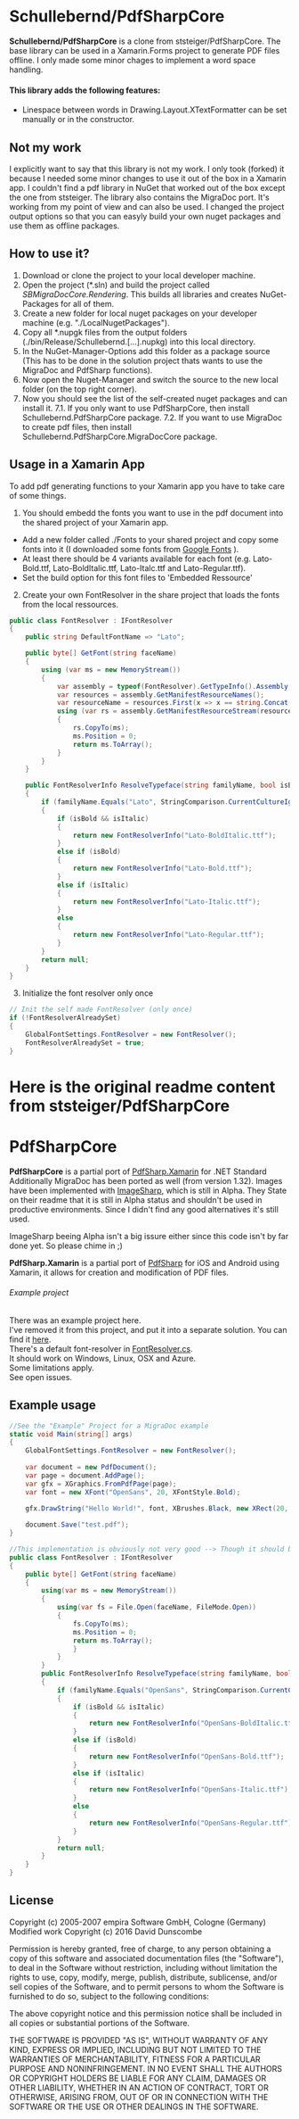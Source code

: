 # Schullebernd/PdfSharpCore
**Schullebernd/PdfSharpCore** is a clone from ststeiger/PdfSharpCore.
The base library can be used in a Xamarin.Forms project to generate PDF files offline. I only made some minor chages to implement a word space handling.

#### This library adds the following features:
- Linespace between words in Drawing.Layout.XTextFormatter can be set manually or in the constructor.

## Not my work
I explicitly want to say that this library is not my work. I only took (forked) it because I needed some minor changes to use it out of the box in a Xamarin app. I couldn't find a pdf library in NuGet that worked out of the box except the one from ststeiger.
The library also contains the MigraDoc port. It's working from my point of view and can also be used. I changed the project output options so that you can easyly build your own nuget packages and use them as offline packages.

## How to use it?
1. Download or clone the project to your local developer machine.
2. Open the project (*.sln) and build the project called *SBMigraDocCore.Rendering*. This builds all libraries and creates NuGet-Packages for all of them.
3. Create a new folder for local nuget packages on your developer machine (e.g. "./LocalNugetPackages").
4. Copy all *.nupgk files from the output folders (./bin/Release/Schullebernd.[...].nupkg) into this local directory.
5. In the NuGet-Manager-Options add this folder as a package source (This has to be done in the solution project thats wants to use the MigraDoc and PdfSharp functions).
6. Now open the Nuget-Manager and switch the source to the new local folder (on the top right corner).
7. Now you should see the list of the self-created nuget packages and can install it.
7.1. If you only want to use PdfSharpCore, then install Schullebernd.PdfSharpCore package.
7.2. If you want to use MigraDoc to create pdf files, then install Schullebernd.PdfSharpCore.MigraDocCore package.

## Usage in a Xamarin App
To add pdf generating functions to your Xamarin app you have to take care of some things.
1. You should embedd the fonts you want to use in the pdf document into the shared project of your Xamarin app.
- Add a new folder called ./Fonts to your shared project and copy some fonts into it (I downloaded some fonts from [Google Fonts](https://fonts.google.com/) ).
- At least there should be 4 variants available for each font (e.g. Lato-Bold.ttf, Lato-BoldItalic.ttf, Lato-Italc.ttf and Lato-Regular.ttf).
- Set the build option for this font files to 'Embedded Ressource'
2. Create your own FontResolver in the share project that loads the fonts from the local ressources.
```cs
public class FontResolver : IFontResolver
{
	public string DefaultFontName => "Lato";

	public byte[] GetFont(string faceName)
	{
		using (var ms = new MemoryStream())
		{
			var assembly = typeof(FontResolver).GetTypeInfo().Assembly;
			var resources = assembly.GetManifestResourceNames();
			var resourceName = resources.First(x => x == string.Concat("[ProjectName].Fonts.", faceName)); // replace the [ProjectName] with the name of your shared project
			using (var rs = assembly.GetManifestResourceStream(resourceName))
			{
				rs.CopyTo(ms);
				ms.Position = 0;
				return ms.ToArray();
			}
		}
	}

	public FontResolverInfo ResolveTypeface(string familyName, bool isBold, bool isItalic)
	{
		if (familyName.Equals("Lato", StringComparison.CurrentCultureIgnoreCase))
		{
			if (isBold && isItalic)
			{
				return new FontResolverInfo("Lato-BoldItalic.ttf");
			}
			else if (isBold)
			{
				return new FontResolverInfo("Lato-Bold.ttf");
			}
			else if (isItalic)
			{
				return new FontResolverInfo("Lato-Italic.ttf");
			}
			else
			{
				return new FontResolverInfo("Lato-Regular.ttf");
			}
		}
		return null;
	}
}
```
3. Initialize the font resolver only once
```cs
// Init the self made FontResolver (only once)
if (!FontResolverAlreadySet)
{
    GlobalFontSettings.FontResolver = new FontResolver();
    FontResolverAlreadySet = true;
}
```




# Here is the original readme content from ststeiger/PdfSharpCore
# PdfSharpCore

**PdfSharpCore** is a partial port of [PdfSharp.Xamarin](https://github.com/roceh/PdfSharp.Xamarin/) for .NET Standard
Additionally MigraDoc has been ported as well (from version 1.32).
Images have been implemented with [ImageSharp](https://github.com/JimBobSquarePants/ImageSharp/), which is still in Alpha. They State on their readme that it is still in Alpha status and shouldn't be used in productive environments. Since I didn't find any good alternatives it's still used.

ImageSharp beeing Alpha isn't a big issure either since this code isn't by far done yet. So please chime in ;)

**PdfSharp.Xamarin** is a partial port of [PdfSharp](http://www.pdfsharp.net/) for iOS and Android using Xamarin, it allows for creation and modification of PDF files.



###### Example project 

There was an example project here. <br />
I've removed it from this project, and put it into a separate solution. 
You can find it [here](https://github.com/ststeiger/Stammbaum).<br />
There's a default font-resolver in [FontResolver.cs](https://github.com/ststeiger/PdfSharpCore/blob/master/PdfSharpCore/Utils/FontResolver.cs).<br />
It should work on Windows, Linux, OSX and Azure. <br />
Some limitations apply. <br />
See open issues. 


## Example usage 

```cs
//See the "Example" Project for a MigraDoc example
static void Main(string[] args)
{
    GlobalFontSettings.FontResolver = new FontResolver();
    
    var document = new PdfDocument();
    var page = document.AddPage();
    var gfx = XGraphics.FromPdfPage(page);
    var font = new XFont("OpenSans", 20, XFontStyle.Bold);
            
    gfx.DrawString("Hello World!", font, XBrushes.Black, new XRect(20, 20, page.Width, page.Height), XStringFormats.Center);

    document.Save("test.pdf");
}

//This implementation is obviously not very good --> Though it should be enough for everyone to implement their own.
public class FontResolver : IFontResolver
{
    public byte[] GetFont(string faceName)
    {
        using(var ms = new MemoryStream())
        {
            using(var fs = File.Open(faceName, FileMode.Open))
            {
                fs.CopyTo(ms);
                ms.Position = 0;
                return ms.ToArray();
                }
            }
        }
        public FontResolverInfo ResolveTypeface(string familyName, bool isBold, bool isItalic)
        {
            if (familyName.Equals("OpenSans", StringComparison.CurrentCultureIgnoreCase))
            {
                if (isBold && isItalic)
                {
                    return new FontResolverInfo("OpenSans-BoldItalic.ttf");
                }
                else if (isBold)
                {
                    return new FontResolverInfo("OpenSans-Bold.ttf");
                }
                else if (isItalic)
                {
                    return new FontResolverInfo("OpenSans-Italic.ttf");
                }
                else
                {
                    return new FontResolverInfo("OpenSans-Regular.ttf");
                }
            }
            return null;
        }
    }
}
```

## License

Copyright (c) 2005-2007 empira Software GmbH, Cologne (Germany)  
Modified work Copyright (c) 2016 David Dunscombe

Permission is hereby granted, free of charge, to any person obtaining a copy of this software and associated documentation files (the "Software"), to deal in the Software without restriction, including without limitation the rights to use, copy, modify, merge, publish, distribute, sublicense, and/or sell copies of the Software, and to permit persons to whom the Software is furnished to do so, subject to the following conditions:

The above copyright notice and this permission notice shall be included in all copies or substantial portions of the Software.

THE SOFTWARE IS PROVIDED "AS IS", WITHOUT WARRANTY OF ANY KIND, EXPRESS OR IMPLIED, INCLUDING BUT NOT LIMITED TO THE WARRANTIES OF MERCHANTABILITY, FITNESS FOR A PARTICULAR PURPOSE AND NONINFRINGEMENT. IN NO EVENT SHALL THE AUTHORS OR COPYRIGHT HOLDERS BE LIABLE FOR ANY CLAIM, DAMAGES OR OTHER LIABILITY, WHETHER IN AN ACTION OF CONTRACT, TORT OR OTHERWISE, ARISING FROM, OUT OF OR IN CONNECTION WITH THE SOFTWARE OR THE USE OR OTHER DEALINGS IN THE SOFTWARE.
